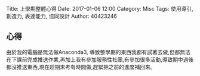 Title: 上學期整體心得
Date: 2017-01-06 12:00
Category: Misc
Tags: 使用導引, 創造力, 表達能力, 協同設計
Author: 40423246

##   心得 


由於我的電腦是無法做Anaconda3,
導致整學期的東西我都有試著去做,但都無法在下課前完成推送作業,再加上我有參加服務性社團,有參加很多活動,導致期中過後都沒推送東西,現在趁期末考有時間做,趕緊把之前的進度補回來。


 
